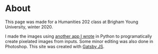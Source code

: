 # About

This page was made for a Humanities 202 class at Brigham Young University, winter 2020.

I made the images using [another app I wrote](https://github.com/rrosenlof/pixels) in Python to programatically create pixelated images from inputs. Some minor editing was also done in Photoshop. This site was created with [Gatsby JS](https://www.gatsbyjs.org).